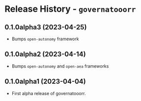 # Release History - `governatooorr`

## 0.1.0alpha3 (2023-04-25)

- Bumps `open-autonomy` framework

## 0.1.0alpha2 (2023-04-14)

- Bumps `open-autonomy` and `open-aea` frameworks

## 0.1.0alpha1 (2023-04-04)

- First alpha release of governatooorr.
